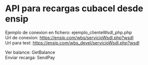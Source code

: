 # API para recargas cubacel desde ensip #

Ejemplo de conexion en fichero: ejemplo_clienteWsdl_php.php    
Url de conexion: https://ensip.com/wbs/servicioWsdl.php?wsdl    
Url para test: https://ensip.com/wbs_devel/servicioWsdl.php?wsdl    

Ver balance: GetBalance    
Enviar recarga: SendPay    

